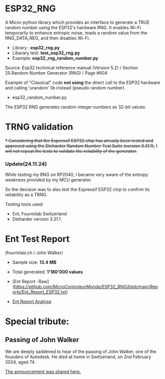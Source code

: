 # ESP32_RNG

A Micro-python library which provides an interface to generate a TRUE random number using the ESP32's hardware RNG. 
It enables Wi-Fi temporarily to enhance entropic noise, reads a random value from the RNG_DATA_REG, and then disables Wi-Fi.

* Library :          **esp32_rng.py**
* Libarary test:     **test_esp32_rng.py**
* Example:           **esp32_rng_random_number.py**

Source:  Esp32 technical reference manual (Version 5.2) / Section 25.Random Number Generator (RNG) / Page #604


Example of "Classical" code **not using** the direct call to the ESP32 hardware and calling 'urandom' lib instead (pseudo random number)
* esp32_random_number.py

The ESP32 RNG generates random integer numbers as 32-bit values.

# TRNG validation
~~* Considering that the Espressif ESP32 chip has already been tested and approved using the Dieharder Random Number Test Suite (version 3.31.1),~~
~~I will not repeat the tests to validate the reliability of the generator.~~
### Update(24.11.24)

While testing my RNG on RP2040, I became very aware of the entropy weakness provided by my MCU generator. 

So the decision was to also test the Espressif ESP32 chip to confirm its reliability as a TRNG.

Testing tools used:

* Ent, Fourmilab Switzerland
* Dieharder version 3.31.1



# Ent Test Report 
  (fourmilab.ch / John Walker)
- Sample size: **13.4 MB**
- Total generated: **1'180'000 values**

- [Ent Report -Raw] (https://github.com/MicroControleurMonde/ESP32_RNG/blob/main/Reports/Ent_Report_ESP32.txt)
- [Ent Report Analyse](https://github.com/MicroControleurMonde/ESP32_RNG/blob/main/Reports/Ent_Report_Analyse.md)


# Special tribute:

## Passing of John Walker

We are deeply saddened to hear of the passing of John Walker, one of the founders of Autodesk. He died at home in Switzerland, on 2nd February 2024, aged 74.

[The announcement was shared here.](https://www.engineering.com/a-cad-legend-passes-autodesk-founder-john-walker-1949-to-2024/)
